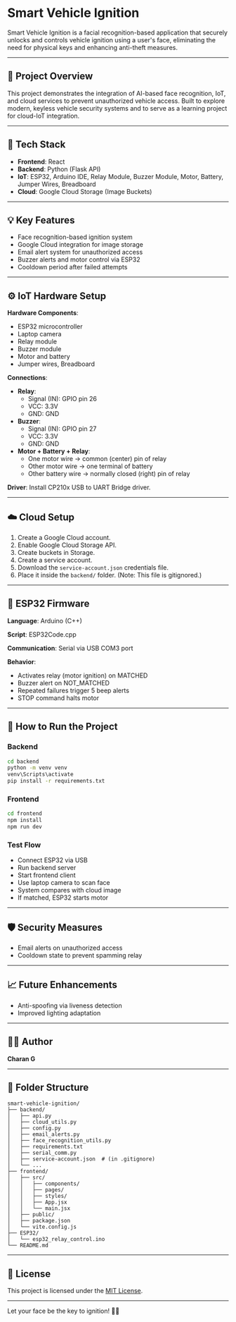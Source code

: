 # Smart Vehicle Ignition

Smart Vehicle Ignition is a facial recognition-based application that securely unlocks and controls vehicle ignition using a user's face, eliminating the need for physical keys and enhancing anti-theft measures.

---

## 🚀 Project Overview
This project demonstrates the integration of AI-based face recognition, IoT, and cloud services to prevent unauthorized vehicle access. Built to explore modern, keyless vehicle security systems and to serve as a learning project for cloud-IoT integration.

---

## 🔧 Tech Stack
- **Frontend**: React
- **Backend**: Python (Flask API)
- **IoT**: ESP32, Arduino IDE, Relay Module, Buzzer Module, Motor, Battery, Jumper Wires, Breadboard
- **Cloud**: Google Cloud Storage (Image Buckets)

---

## 💡 Key Features
- Face recognition-based ignition system
- Google Cloud integration for image storage
- Email alert system for unauthorized access
- Buzzer alerts and motor control via ESP32
- Cooldown period after failed attempts

---

## ⚙️ IoT Hardware Setup
**Hardware Components**:
- ESP32 microcontroller
- Laptop camera
- Relay module
- Buzzer module
- Motor and battery
- Jumper wires, Breadboard

**Connections**:
- **Relay**:
  - Signal (IN): GPIO pin 26
  - VCC: 3.3V
  - GND: GND
- **Buzzer**:
  - Signal (IN): GPIO pin 27
  - VCC: 3.3V
  - GND: GND
- **Motor + Battery + Relay**:
  - One motor wire → common (center) pin of relay
  - Other motor wire → one terminal of battery
  - Other battery wire → normally closed (right) pin of relay

**Driver**: Install CP210x USB to UART Bridge driver.

---

## ☁️ Cloud Setup
1. Create a Google Cloud account.
2. Enable Google Cloud Storage API.
3. Create buckets in Storage.
4. Create a service account.
5. Download the `service-account.json` credentials file.
6. Place it inside the `backend/` folder. (Note: This file is gitignored.)

---

## 🔌 ESP32 Firmware
**Language**: Arduino (C++)

**Script**: ESP32Code.cpp

**Communication**: Serial via USB COM3 port

**Behavior**:
- Activates relay (motor ignition) on MATCHED
- Buzzer alert on NOT_MATCHED
- Repeated failures trigger 5 beep alerts
- STOP command halts motor

---

## 🧪 How to Run the Project
### Backend
```bash
cd backend
python -m venv venv
venv\Scripts\activate
pip install -r requirements.txt
```

### Frontend
```bash
cd frontend
npm install
npm run dev
```

### Test Flow
- Connect ESP32 via USB
- Run backend server
- Start frontend client
- Use laptop camera to scan face
- System compares with cloud image
- If matched, ESP32 starts motor

---

## 🛡️ Security Measures
- Email alerts on unauthorized access
- Cooldown state to prevent spamming relay

---

## 📈 Future Enhancements
- Anti-spoofing via liveness detection
- Improved lighting adaptation

---

## 👨‍💻 Author
**Charan G**

---

## 📂 Folder Structure
```
smart-vehicle-ignition/
├── backend/
│   ├── api.py
│   ├── cloud_utils.py
│   ├── config.py
│   ├── email_alerts.py
│   ├── face_recognition_utils.py
│   ├── requirements.txt
│   ├── serial_comm.py
│   ├── service-account.json  # (in .gitignore)
│   └── ...
├── frontend/
│   ├── src/
│   │   ├── components/
│   │   ├── pages/
│   │   ├── styles/
│   │   ├── App.jsx
│   │   └── main.jsx
│   ├── public/
│   ├── package.json
│   └── vite.config.js
├── ESP32/
│   └── esp32_relay_control.ino
└── README.md
```

---



## 📝 License
This project is licensed under the [MIT License](LICENSE).

---

Let your face be the key to ignition! 🔑🚗

